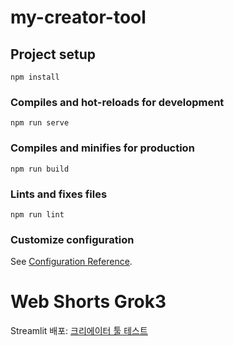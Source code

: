 # my-creator-tool

## Project setup
```
npm install
```

### Compiles and hot-reloads for development
```
npm run serve
```

### Compiles and minifies for production
```
npm run build
```

### Lints and fixes files
```
npm run lint
```

### Customize configuration
See [Configuration Reference](https://cli.vuejs.org/config/).

# Web Shorts Grok3
Streamlit 배포: [크리에이터 툴 테스트](https://webshortsgrok3-jvkhzwd6dgclluwktmax7q.streamlit.app/)